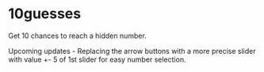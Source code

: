 # 10guesses
Get 10 chances to reach a hidden number. 


Upcoming updates - 
Replacing the arrow buttons with a more precise slider with value +- 5 of 1st slider for easy number selection.
